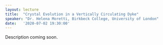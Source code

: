 ```yaml
---
layout: lecture
title:  "Crystal Evolution in a Vertically Circulating Dyke"
speaker: "Dr. Helena Moretti, Birkbeck College, University of London"
date:   '2020-07-02 19:30:00'
---
```

Description coming soon.
